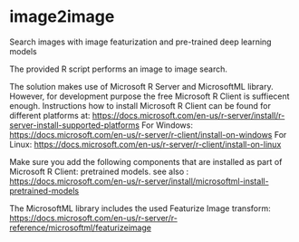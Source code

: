
# image2image
Search images with  image featurization and pre-trained deep learning models

The provided R script performs an image to image search.

The solution makes use of Microsoft R Server and MicrosoftML library. However, for development purpose the free Microsoft R Client is suffiecent enough. Instructions how to install Microsoft R Client can be found for different platforms at:
	https://docs.microsoft.com/en-us/r-server/install/r-server-install-supported-platforms
		For Windows: https://docs.microsoft.com/en-us/r-server/r-client/install-on-windows
		For Linux: https://docs.microsoft.com/en-us/r-server/r-client/install-on-linux
		
Make sure you add the following components that are installed as part of Microsoft R Client: pretrained models. 
  see also : https://docs.microsoft.com/en-us/r-server/install/microsoftml-install-pretrained-models
 
 The MicrosoftML library includes the used Featurize Image transform:
 https://docs.microsoft.com/en-us/r-server/r-reference/microsoftml/featurizeimage
